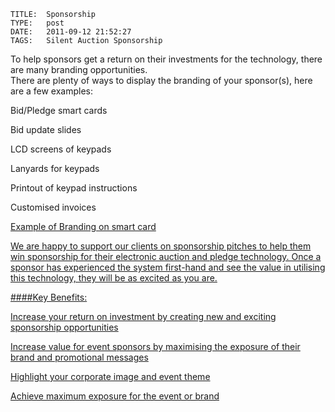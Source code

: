     
    TITLE: 	Sponsorship	
    TYPE: 	post	
    DATE: 	2011-09-12 21:52:27	
    TAGS: 	Silent Auction Sponsorship	




To help sponsors get a return on their investments for the technology, there are many branding opportunities.
<br/>
There are plenty of ways to display the branding of your sponsor(s), here are a few examples:
<br/>



Bid/Pledge smart cards



Bid update slides



LCD screens of keypads



Lanyards for keypads



Printout of keypad instructions



Customised invoices




<a href="http://congressrental.com.au/wp-content/uploads/2011/09/122.jpg">



Example of Branding on smart card



We are happy to support our clients on sponsorship pitches to help them win sponsorship for their electronic auction and pledge technology.  Once a sponsor has experienced the system first-hand and see the value in utilising this technology, they will be as excited as you are.





####Key Benefits:



Increase your return on investment by creating new and exciting sponsorship opportunities



Increase value for event sponsors by maximising the exposure of their brand and promotional messages



Highlight your corporate image and event theme



Achieve maximum exposure for the event or brand



